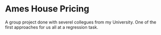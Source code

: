 # Ames House Pricing
A group project done with severel collegues from my University. One of the first approaches for us all at a regression task.
